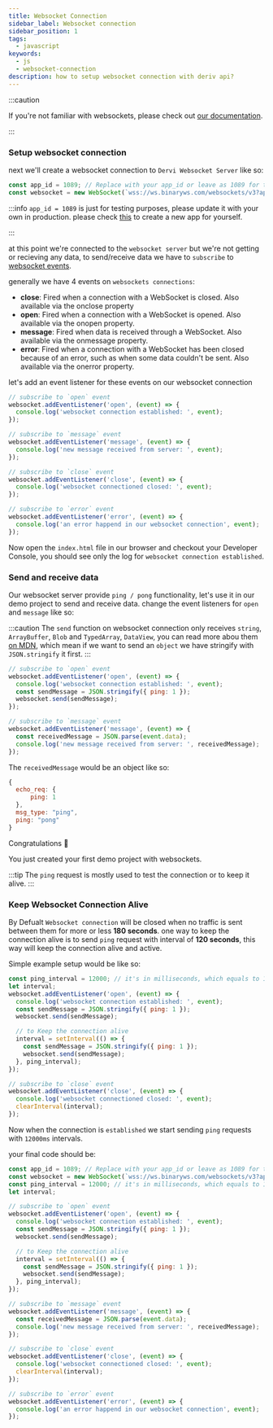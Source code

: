 ```yaml
---
title: Websocket Connection
sidebar_label: Websocket connection
sidebar_position: 1
tags:
  - javascript
keywords:
  - js
  - websocket-connection
description: how to setup websocket connection with deriv api?
---
```


:::caution

If you're not familiar with websockets, please check out [our documentation](/docs/core-concepts/websocket).

:::

### Setup websocket connection

next we'll create a websocket connection to `Dervi Websocket Server` like so:

```js title="index.js"
const app_id = 1089; // Replace with your app_id or leave as 1089 for testing.
const websocket = new WebSocket(`wss://ws.binaryws.com/websockets/v3?app_id=${app_id}`);
```

:::info
`app_id = 1089` is just for testing purposes, please update it with your own in production. please check [this](/docs/setting-up-a-deriv-application) to create a new app for yourself.

:::

at this point we're connected to the `websocket server` but we're not getting or recieving any data, to send/receive data we have to `subscribe` to [websocket events](https://developer.mozilla.org/en-US/docs/Web/API/WebSocket#events).

generally we have 4 events on `websockets connections`:

- **close**:
  Fired when a connection with a WebSocket is closed. Also available via the onclose property
- **open**:
  Fired when a connection with a WebSocket is opened. Also available via the onopen property.
- **message**:
  Fired when data is received through a WebSocket. Also available via the onmessage property.
- **error**:
  Fired when a connection with a WebSocket has been closed because of an error, such as when some data couldn't be sent. Also available via the onerror property.

let's add an event listener for these events on our websocket connection

```js title="index.js"
// subscribe to `open` event
websocket.addEventListener('open', (event) => {
  console.log('websocket connection established: ', event);
});

// subscribe to `message` event
websocket.addEventListener('message', (event) => {
  console.log('new message received from server: ', event);
});

// subscribe to `close` event
websocket.addEventListener('close', (event) => {
  console.log('websocket connectioned closed: ', event);
});

// subscribe to `error` event
websocket.addEventListener('error', (event) => {
  console.log('an error happend in our websocket connection', event);
});
```

Now open the `index.html` file in our browser and checkout your Developer Console, you should see only the log for `websocket connection established`.

### Send and receive data

Our websocket server provide `ping / pong` functionality, let's use it in our demo project to send and receive data. change the event listeners for `open` and `message` like so:

:::caution
The `send` function on websocket connection only receives `string`, `ArrayBuffer`, `Blob` and `TypedArray`, `DataView`, you can read more abou them [on MDN](https://developer.mozilla.org/en-US/docs/Web/API/WebSocket/send), which mean if we want to send an `object` we have stringify with `JSON.stringify` it first.
:::

```js title="index.js"
// subscribe to `open` event
websocket.addEventListener('open', (event) => {
  console.log('websocket connection established: ', event);
  const sendMessage = JSON.stringify({ ping: 1 });
  websocket.send(sendMessage);
});

// subscribe to `message` event
websocket.addEventListener('message', (event) => {
  const receivedMessage = JSON.parse(event.data);
  console.log('new message received from server: ', receivedMessage);
});
```

The `receivedMessage` would be an object like so:

```js
{
  echo_req: {
      ping: 1
  },
  msg_type: "ping",
  ping: "pong"
}
```

Congratulations :tada:

You just created your first demo project with websockets.

:::tip
The `ping` request is mostly used to test the connection or to keep it alive.
:::

### Keep Websocket Connection Alive

By Defualt `Websocket connection` will be closed when no traffic is sent between them for more or less **180 seconds**. one way to keep the connection alive is to send `ping` request with interval of **120 seconds**, this way will keep the connection alive and active.

Simple example setup would be like so:

```js title="index.js"
const ping_interval = 12000; // it's in milliseconds, which equals to 120 seconds
let interval;
websocket.addEventListener('open', (event) => {
  console.log('websocket connection established: ', event);
  const sendMessage = JSON.stringify({ ping: 1 });
  websocket.send(sendMessage);

  // to Keep the connection alive
  interval = setInterval(() => {
    const sendMessage = JSON.stringify({ ping: 1 });
    websocket.send(sendMessage);
  }, ping_interval);
});

// subscribe to `close` event
websocket.addEventListener('close', (event) => {
  console.log('websocket connectioned closed: ', event);
  clearInterval(interval);
});
```

Now when the connection is `established` we start sending `ping` requests with `12000ms` intervals.

your final code should be:

```js title="index.js"
const app_id = 1089; // Replace with your app_id or leave as 1089 for testing.
const websocket = new WebSocket(`wss://ws.binaryws.com/websockets/v3?app_id=${app_id}`);
const ping_interval = 12000; // it's in milliseconds, which equals to 120 seconds
let interval;

// subscribe to `open` event
websocket.addEventListener('open', (event) => {
  console.log('websocket connection established: ', event);
  const sendMessage = JSON.stringify({ ping: 1 });
  websocket.send(sendMessage);

  // to Keep the connection alive
  interval = setInterval(() => {
    const sendMessage = JSON.stringify({ ping: 1 });
    websocket.send(sendMessage);
  }, ping_interval);
});

// subscribe to `message` event
websocket.addEventListener('message', (event) => {
  const receivedMessage = JSON.parse(event.data);
  console.log('new message received from server: ', receivedMessage);
});

// subscribe to `close` event
websocket.addEventListener('close', (event) => {
  console.log('websocket connectioned closed: ', event);
  clearInterval(interval);
});

// subscribe to `error` event
websocket.addEventListener('error', (event) => {
  console.log('an error happend in our websocket connection', event);
});
```
